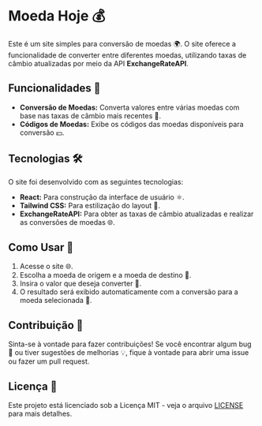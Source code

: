 # Moeda Hoje 💰

Este é um site simples para conversão de moedas 🌍. O site oferece a funcionalidade de converter entre diferentes moedas, utilizando taxas de câmbio atualizadas por meio da API **ExchangeRateAPI**.

## Funcionalidades 🚀

- **Conversão de Moedas:** Converta valores entre várias moedas com base nas taxas de câmbio mais recentes 💱.
- **Códigos de Moedas:** Exibe os códigos das moedas disponíveis para conversão 💵.

## Tecnologias 🛠️

O site foi desenvolvido com as seguintes tecnologias:
- **React:** Para construção da interface de usuário ⚛️.
- **Tailwind CSS:** Para estilização do layout 💅.
- **ExchangeRateAPI:** Para obter as taxas de câmbio atualizadas e realizar as conversões de moedas 🌐.

## Como Usar 📝

1. Acesse o site 🌐.
2. Escolha a moeda de origem e a moeda de destino 💱.
3. Insira o valor que deseja converter 💸.
4. O resultado será exibido automaticamente com a conversão para a moeda selecionada 🔄.

## Contribuição 💬

Sinta-se à vontade para fazer contribuições! Se você encontrar algum bug 🐞 ou tiver sugestões de melhorias 💡, fique à vontade para abrir uma issue ou fazer um pull request.

## Licença 📜

Este projeto está licenciado sob a Licença MIT - veja o arquivo [LICENSE](LICENSE) para mais detalhes.
